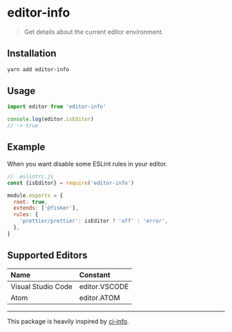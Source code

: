 # editor-info

> Get details about the current editor environment.

## Installation

```bash
yarn add editor-info
```

## Usage

```js
import editor from 'editor-info'

console.log(editor.isEditor)
// -> true
```

## Example

When you want disable some ESLint rules in your editor.

```js
// .eslintrc.js
const {isEditor} = require('editor-info')

module.exports = {
  root: true,
  extends: ['@fisker'],
  rules: {
    'prettier/prettier': isEditor ? 'off' : 'error',
  },
}
```

## Supported Editors

| Name               | Constant      |
| :----------------- | :------------ |
| Visual Studio Code | editor.VSCODE |
| Atom               | editor.ATOM   |

---

This package is heavily inspired by [ci-info](https://github.com/watson/ci-info).
